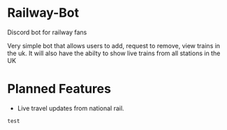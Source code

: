 # Railway-Bot
Discord bot for railway fans

Very simple bot that allows users to add, request to remove, view trains in the uk. It will also have the abilty to show live trains from all stations in the UK

# Planned Features
- Live travel updates from national rail.


`test`
